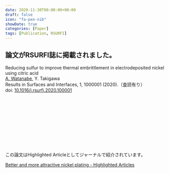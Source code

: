 ```yaml
---
date: 2020-11-30T00:00:00+00:00
draft: false
icon: "fa-pen-nib"
showDate: true
categories: [Paper]
tags: [Publication, RSURFI]
---
```


## 論文がRSURFI誌に掲載されました。

Reducing sulfur to improve thermal embrittlement in electrodeposited nickel using citric acid  
    <u>A. Watanabe</u>, Y. Takigawa  
    Results in Surfaces and Interfaces, 1, 1000001 (2020).（査読有り）  
    doi: [10.1016/j.rsurfi.2020.100001](https://doi.org/10.1016/j.rsurfi.2020.100001)

<div class="iframely-embed"><div class="iframely-responsive" style="height: 140px; padding-bottom: 0;"><a href="https://doi.org/10.1016/j.rsurfi.2020.100001" data-iframely-url="//cdn.iframe.ly/api/iframe?url=https%3A%2F%2Fdoi.org%2F10.1016%2Fj.rsurfi.2020.100001&key=8bc9fbec81f15b0cbb303c18f126d6a3"></a></div></div><script async src="//cdn.iframe.ly/embed.js" charset="utf-8"></script>
</br>

この論文はHighlighted Articleとしてジャーナルで紹介されています。

[Better and more attractive nickel plating - Highlighted Articles](https://www.sciencedirect.com/journal/results-in-surfaces-and-interfaces/about/highlighted-articles#better-and-more-attractive-nickel-plating)